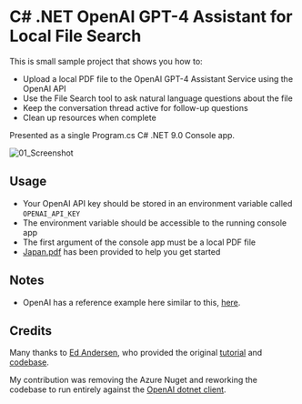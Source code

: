 # C# .NET OpenAI GPT-4 Assistant for Local File Search

This is small sample project that shows you how to:

- Upload a local PDF file to the OpenAI GPT-4 Assistant Service using the OpenAI API
- Use the File Search tool to ask natural language questions about the file
- Keep the conversation thread active for follow-up questions
- Clean up resources when complete

Presented as a single Program.cs C# .NET 9.0 Console app.

![01_Screenshot](https://github.com/user-attachments/assets/93e3d956-7788-48bf-89f0-66a293043d93)

## Usage

* Your OpenAI API key should be stored in an environment variable called `OPENAI_API_KEY`
* The environment variable should be accessible to the running console app
* The first argument of the console app must be a local PDF file
* [Japan.pdf](https://github.com/FrankRay78/AI-Playground/blob/FrankRay78-patch-1/Examples/01_RetrievalAugmentedGenerationAsync/Japan.pdf) has been provided to help you get started

## Notes

* OpenAI has a reference example here similar to this, [here](https://github.com/openai/openai-dotnet/blob/main/examples/Assistants/Example01_RetrievalAugmentedGenerationAsync.cs).

## Credits

Many thanks to [Ed Andersen](https://github.com/edandersen), who provided the original [tutorial](https://www.youtube.com/watch?v=FDDpkm9vCAI) and [codebase](https://github.com/edandersen/csharp-openai-assistants-dotnet-console). 

My contribution was removing the Azure Nuget and reworking the codebase to run entirely against the [OpenAI dotnet client](https://github.com/openai/openai-dotnet).
